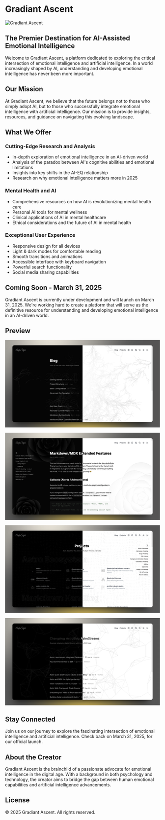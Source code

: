 
# Gradiant Ascent

![Gradiant Ascent](https://gradiantascent.com/cube.png)

## The Premier Destination for AI-Assisted Emotional Intelligence

Welcome to Gradiant Ascent, a platform dedicated to exploring the critical intersection of emotional intelligence and artificial intelligence. In a world increasingly shaped by AI, understanding and developing emotional intelligence has never been more important.

## Our Mission

At Gradiant Ascent, we believe that the future belongs not to those who simply adopt AI, but to those who successfully integrate emotional intelligence with artificial intelligence. Our mission is to provide insights, resources, and guidance on navigating this evolving landscape.

## What We Offer

### Cutting-Edge Research and Analysis

- In-depth exploration of emotional intelligence in an AI-driven world
- Analysis of the paradox between AI's cognitive abilities and emotional limitations
- Insights into key shifts in the AI-EQ relationship
- Research on why emotional intelligence matters more in 2025

### Mental Health and AI

- Comprehensive resources on how AI is revolutionizing mental health care
- Personal AI tools for mental wellness
- Clinical applications of AI in mental healthcare
- Ethical considerations and the future of AI in mental health

### Exceptional User Experience

- Responsive design for all devices
- Light & dark modes for comfortable reading
- Smooth transitions and animations
- Accessible interface with keyboard navigation
- Powerful search functionality
- Social media sharing capabilities

## Coming Soon - March 31, 2025

Gradiant Ascent is currently under development and will launch on March 31, 2025. We're working hard to create a platform that will serve as the definitive resource for understanding and developing emotional intelligence in an AI-driven world.

## Preview

![Emotional Intelligence](https://raw.githubusercontent.com/lin-stephanie/assets/refs/heads/main/astro-antfustyle-theme/blog_2x.png)

![Mental Health](https://raw.githubusercontent.com/lin-stephanie/assets/refs/heads/main/astro-antfustyle-theme/post_2x.png)

![Research](https://raw.githubusercontent.com/lin-stephanie/assets/refs/heads/main/astro-antfustyle-theme/projects_2x.png)

![Resources](https://raw.githubusercontent.com/lin-stephanie/assets/refs/heads/main/astro-antfustyle-theme/streams_2x.png)

## Stay Connected

Join us on our journey to explore the fascinating intersection of emotional intelligence and artificial intelligence. Check back on March 31, 2025, for our official launch.

## About the Creator

Gradiant Ascent is the brainchild of a passionate advocate for emotional intelligence in the digital age. With a background in both psychology and technology, the creator aims to bridge the gap between human emotional capabilities and artificial intelligence advancements.

## License

© 2025 Gradiant Ascent. All rights reserved.
